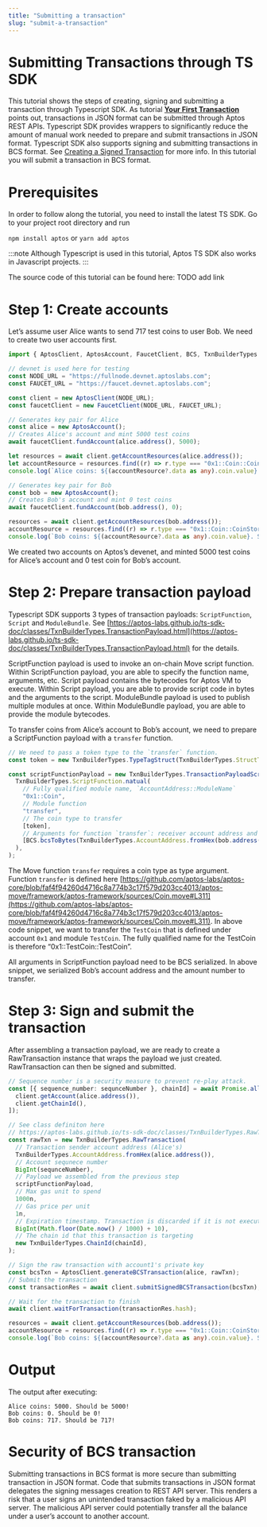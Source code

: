 ```yaml
---
title: "Submitting a transaction"
slug: "submit-a-transaction"
---
```


# Submitting Transactions through TS SDK

This tutorial shows the steps of creating, signing and submitting a transaction through Typescript SDK. As tutorial **[Your First Transaction](https://aptos.dev/tutorials/your-first-transaction)** points out, transactions in JSON format can be submitted through Aptos REST APIs. Typescript SDK provides wrappers to significantly reduce the amount of manual work needed to prepare and submit transactions in JSON format. Typescript SDK also supports signing and submitting transactions in BCS format. See [Creating a Signed Transaction](https://aptos.dev/guides/creating-a-signed-transaction) for more info. In this tutorial you will submit a transaction in BCS format.

# Prerequisites

In order to follow along the tutorial, you need to install the latest TS SDK. Go to your project root directory and run

`npm install aptos` or `yarn add aptos`

:::note
Although Typescript is used in this tutorial, Aptos TS SDK also works in Javascript projects.
:::

The source code of this tutorial can be found here: TODO add link

# Step 1: Create accounts

Let’s assume user Alice wants to send 717 test coins to user Bob. We need to create two user accounts first.

```ts
import { AptosClient, AptosAccount, FaucetClient, BCS, TxnBuilderTypes } from "aptos";

// devnet is used here for testing
const NODE_URL = "https://fullnode.devnet.aptoslabs.com";
const FAUCET_URL = "https://faucet.devnet.aptoslabs.com";

const client = new AptosClient(NODE_URL);
const faucetClient = new FaucetClient(NODE_URL, FAUCET_URL);

// Generates key pair for Alice
const alice = new AptosAccount();
// Creates Alice's account and mint 5000 test coins
await faucetClient.fundAccount(alice.address(), 5000);

let resources = await client.getAccountResources(alice.address());
let accountResource = resources.find((r) => r.type === "0x1::Coin::CoinStore<0x1::TestCoin::TestCoin>");
console.log(`Alice coins: ${(accountResource?.data as any).coin.value}. Should be 5000!`);

// Generates key pair for Bob
const bob = new AptosAccount();
// Creates Bob's account and mint 0 test coins
await faucetClient.fundAccount(bob.address(), 0);

resources = await client.getAccountResources(bob.address());
accountResource = resources.find((r) => r.type === "0x1::Coin::CoinStore<0x1::TestCoin::TestCoin>");
console.log(`Bob coins: ${(accountResource?.data as any).coin.value}. Should be 0!`);
```

We created two accounts on Aptos’s devenet, and minted 5000 test coins for Alice’s account and 0 test coin for Bob’s account.

# Step 2: Prepare transaction payload

Typescript SDK supports 3 types of transaction payloads: `ScriptFunction`, `Script` and `ModuleBundle`. See [https://aptos-labs.github.io/ts-sdk-doc/classes/TxnBuilderTypes.TransactionPayload.html](https://aptos-labs.github.io/ts-sdk-doc/classes/TxnBuilderTypes.TransactionPayload.html) for the details.

ScriptFunction payload is used to invoke an on-chain Move script function. Within ScriptFunction payload, you are able to specify the function name, arguments, etc. Script payload contains the bytecodes for Aptos VM to execute. Within Script payload, you are able to provide script code in bytes and the arguments to the script. ModuleBundle payload is used to publish multiple modules at once. Within ModuleBundle payload, you are able to provide the module bytecodes.

To transfer coins from Alice’s account to Bob’s account, we need to prepare a ScriptFunction payload with a `transfer` function.

```ts
// We need to pass a token type to the `transfer` function.
const token = new TxnBuilderTypes.TypeTagStruct(TxnBuilderTypes.StructTag.fromString("0x1::TestCoin::TestCoin"));

const scriptFunctionPayload = new TxnBuilderTypes.TransactionPayloadScriptFunction(
  TxnBuilderTypes.ScriptFunction.natual(
    // Fully qualified module name, `AccountAddress::ModuleName`
    "0x1::Coin",
    // Module function
    "transfer",
    // The coin type to transfer
    [token],
    // Arguments for function `transfer`: receiver account address and amount to transfer
    [BCS.bcsToBytes(TxnBuilderTypes.AccountAddress.fromHex(bob.address())), BCS.bcsSerializeUint64(717)],
  ),
);
```

The Move function `transfer` requires a coin type as type argument. Function `transfer` is defined here [https://github.com/aptos-labs/aptos-core/blob/faf4f94260d4716c8a774b3c17f579d203cc4013/aptos-move/framework/aptos-framework/sources/Coin.move#L311](https://github.com/aptos-labs/aptos-core/blob/faf4f94260d4716c8a774b3c17f579d203cc4013/aptos-move/framework/aptos-framework/sources/Coin.move#L311). In above code snippet, we want to transfer the `TestCoin` that is defined under account `0x1` and module `TestCoin`. The fully qualified name for the TestCoin is therefore “0x1::TestCoin::TestCoin”.

All arguments in ScriptFunction payload need to be BCS serialized. In above snippet, we serialized Bob’s account address and the amount number to transfer.

# Step 3: Sign and submit the transaction

After assembling a transaction payload, we are ready to create a RawTransaction instance that wraps the payload we just created. RawTransaction can then be signed and submitted.

```ts
// Sequence number is a security measure to prevent re-play attack.
const [{ sequence_number: sequnceNumber }, chainId] = await Promise.all([
  client.getAccount(alice.address()),
  client.getChainId(),
]);

// See class definiton here
// https://aptos-labs.github.io/ts-sdk-doc/classes/TxnBuilderTypes.RawTransaction.html#constructor.
const rawTxn = new TxnBuilderTypes.RawTransaction(
  // Transaction sender account address (Alice's)
  TxnBuilderTypes.AccountAddress.fromHex(alice.address()),
  // Account sequnece number
  BigInt(sequnceNumber),
  // Payload we assembled from the previous step
  scriptFunctionPayload,
  // Max gas unit to spend
  1000n,
  // Gas price per unit
  1n,
  // Expiration timestamp. Transaction is discarded if it is not executed within 10 seconds from now.
  BigInt(Math.floor(Date.now() / 1000) + 10),
  // The chain id that this transaction is targeting
  new TxnBuilderTypes.ChainId(chainId),
);

// Sign the raw transaction with account1's private key
const bcsTxn = AptosClient.generateBCSTransaction(alice, rawTxn);
// Submit the transaction
const transactionRes = await client.submitSignedBCSTransaction(bcsTxn);

// Wait for the transaction to finish
await client.waitForTransaction(transactionRes.hash);

resources = await client.getAccountResources(bob.address());
accountResource = resources.find((r) => r.type === "0x1::Coin::CoinStore<0x1::TestCoin::TestCoin>");
console.log(`Bob coins: ${(accountResource?.data as any).coin.value}. Should be 717!`);
```

# Output

The output after executing:

```tsx
Alice coins: 5000. Should be 5000!
Bob coins: 0. Should be 0!
Bob coins: 717. Should be 717!
```

# Security of BCS transaction

Submitting transactions in BCS format is more secure than submitting transaction in JSON format. Code that submits transactions in JSON format delegates the signing messages creation to REST API server. This renders a risk that a user signs an unintended transaction faked by a malicious API server. The malicious API server could potentially transfer all the balance under a user’s account to another account.
